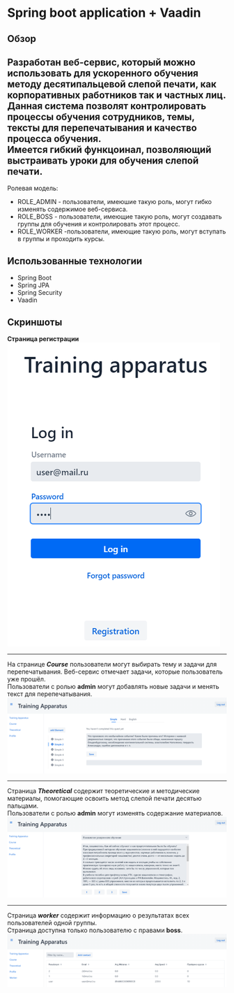 # Spring boot application + Vaadin
## Обзор
Разработан веб-сервис, который можно использовать для ускоренного обучения методу десятипальцевой слепой печати, как корпоративных работников
так и частных лиц. Данная система позволят контролировать процессы обучения
сотрудников, темы, тексты для перепечатывания и качество процесса обучения. </br>
Имеется гибкий функцоинал, позволяющий выстраивать уроки для обучения слепой печати.
---
Ролевая модель:
* ROLE_ADMIN - пользователи, имеюшие такую роль, могут гибко изменять содержимое веб-сервиса.
* ROLE_BOSS - пользователи, имеющие такую роль, могут создавать группы для обучения и контролировать этот процесс.
* ROLE_WORKER -пользователи, имеющие такую роль, могут вступать в группы и проходить курсы.
## Использованные технологии
* Spring Boot
* Spring JPA
* Spring Security
* Vaadin
## Скриншоты
**Страница регистрации**
![тут должна быть картинка регистрации](/img/autorization.png)
___
На странице ***Course*** пользователи могут выбирать тему и задачи для перепечатывания. Веб-сервис отмечает задачи, которые пользователь уже прошёл. </br>
Пользователи с ролью **admin** могут добавлять новые задачи и менять текст для перепечатывания.
![тут должна быть картинка с курсами](/img/course_admin.png)
___
Страница ***Theoretical*** содержит теоретические и методические материалы, помогающие освоить метод слепой печати десятью пальцами.</br>
Пользователи с ролью **admin** могут изменять содержание материалов.
![тут должна быть картинка с теорией](/img/theoretical.png)
___
Страница ***worker*** содержит информацию о результатах всех пользователей одной группы.</br>
Страница доступна только пользователю с правами **boss**.
![тут должна быть картинка с таблицей](/img/worker.png)
